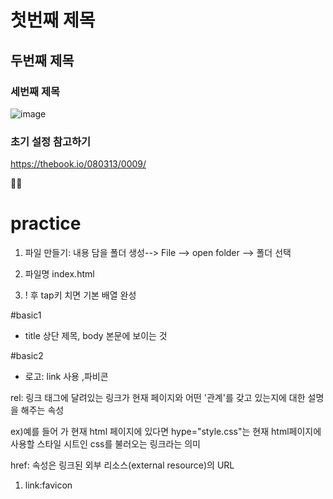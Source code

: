 # 첫번째 제목
## 두번째 제목
### 세번째 제목

![image](https://github.com/gogoringhye/basic/assets/145514996/fa8eeeee-318f-45b6-803a-e7f221e63898)

### 초기 설정 참고하기

https://thebook.io/080313/0009/


🧟‍♀️

# practice

1. 파일 만들기: 내용 담을 폴더 생성--> File --> open folder --> 폴더 선택

2. 파일명 index.html

3. ! 후 tap키 치면 기본 배열 완성

#basic1
- title 상단 제목, body 본문에 보이는 것

#basic2
- 로고: link 사용 <link rel="stylesheet" href="">,파비콘

rel: 링크 태그에 달려있는 링크가 현재 페이지와 어떤 '관계'를 갖고 있는지에 대한 설명을 해주는 속성

ex)예를 들어 <link rel="stylesheet " hype="style.css"> 가 현재 html 페이지에 있다면 hype="style.css"는 현재 html페이지에 사용할 스타일 시트인 css를 불러오는 링크라는 의미

href: 속성은 링크된 외부 리소스(external resource)의 URL

1. link:favicon
